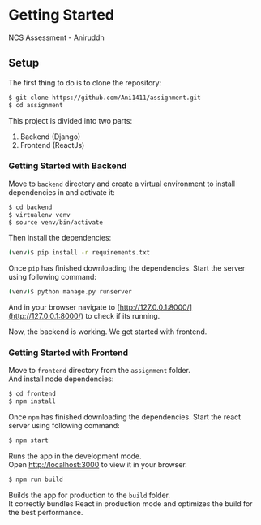 # Getting Started

NCS Assessment - Aniruddh

## Setup

The first thing to do is to clone the repository:

```sh
$ git clone https://github.com/Ani1411/assignment.git
$ cd assignment
```

This project is divided into two parts:
1. Backend (Django)
2. Frontend (ReactJs)

### Getting Started with Backend

Move to `backend` directory and create a virtual environment to install dependencies in and activate it:

```sh
$ cd backend
$ virtualenv venv
$ source venv/bin/activate
```

Then install the dependencies:

```sh
(venv)$ pip install -r requirements.txt
```

Once `pip` has finished downloading the dependencies. Start the server using following command:
```sh
(venv)$ python manage.py runserver
```
And in your browser navigate to [http://127.0.0.1:8000/](http://127.0.0.1:8000/) to check if its running.

Now, the backend is working. We get started with frontend.

### Getting Started with Frontend
Move to `frontend` directory from the `assignment` folder.\
And install node dependencies:

```sh
$ cd frontend
$ npm install
```

Once `npm` has finished downloading the dependencies. Start the react server using following command:

```sh
$ npm start
```

Runs the app in the development mode.\
Open [http://localhost:3000](http://localhost:3000) to view it in your browser.


```sh
$ npm run build
```

Builds the app for production to the `build` folder.\
It correctly bundles React in production mode and optimizes the build for the best performance.

